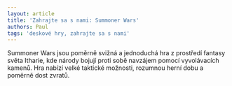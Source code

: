 ```yaml
---
layout: article
title: 'Zahrajte sa s nami: Summoner Wars'
authors: Paul
tags: 'deskové hry, zahrajte sa s nami'
---
```


Summoner Wars jsou poměrně svižná a
jednoduchá hra z prostředí fantasy světa
Itharie, kde národy bojují proti sobě navzájem
pomocí vyvolávacích kamenů. Hra
nabízí velké taktické možnosti, rozumnou
herní dobu a poměrně dost zvratů.
